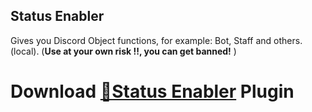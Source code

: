 ## Status Enabler
Gives you Discord Object functions, for example: Bot, Staff and others. (local). (**Use at your own risk !!, you can get banned!** )
# Download [**🔽Status Enabler**](https://betterdiscord.net/ghdl?url=https://github.com/strencher.github.io/statusenabler.plugin.js) Plugin
